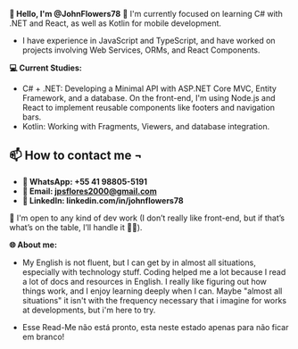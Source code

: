 **👋 Hello, I'm @JohnFlowers78**
🌱 I'm currently focused on learning C# with .NET and React, as well as Kotlin for mobile development.
- I have experience in JavaScript and TypeScript, and have worked on projects involving Web Services, ORMs, and React Components.

**💻 Current Studies:**
- C# + .NET: Developing a Minimal API with ASP.NET Core MVC, Entity Framework, and a database. On the front-end, I'm using Node.js and React to implement reusable components like footers and navigation bars.
- Kotlin: Working with Fragments, Viewers, and database integration.

📫 How to contact me ¬
--------------------
- **🧩 WhatsApp: +55 41 98805-5191**
- **📧 Email: jpsflores2000@gmail.com**
- **👤 LinkedIn: linkedin.com/in/johnflowers78**
  
👀 I'm open to any kind of dev work (I don’t really like front-end, but if that’s what’s on the table, I’ll handle it 🤷‍♂️).

**🌐 About me:**
- My English is not fluent, but I can get by in almost all situations, especially with technology stuff. Coding helped me a lot because I read a lot of docs and resources in English. I really like figuring out how things work, and I enjoy learning deeply when I can. Maybe "almost all situations" it isn't with the frequency necessary that i imagine for works at developments, but i'm here to try.

- Esse Read-Me não está pronto, esta neste estado apenas para não ficar em branco!
